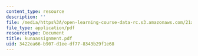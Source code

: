 ```yaml
---
content_type: resource
description: ''
file: /media/https%3A/open-learning-course-data-rc.s3.amazonaws.com/21a-441-the-conquest-of-america-spring-2004/3422ea66b907d1eedf778343b29f1e68_kunaassignment.pdf
file_type: application/pdf
resourcetype: Document
title: kunaassignment.pdf
uid: 3422ea66-b907-d1ee-df77-8343b29f1e68
---
```

